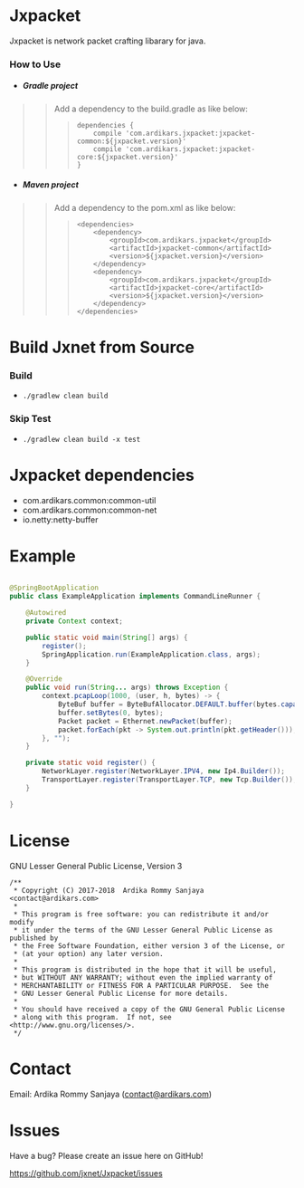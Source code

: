 
Jxpacket
=====

Jxpacket is network packet crafting libarary for java.


### How to Use

  - ##### Gradle project
>> Add a dependency to the build.gradle as like below:
>>>
>>> ```
>>> dependencies { 
>>>     compile 'com.ardikars.jxpacket:jxpacket-common:${jxpacket.version}'
>>>     compile 'com.ardikars.jxpacket:jxpacket-core:${jxpacket.version}'
>>> }
>>>```
  - ##### Maven project
>> Add a dependency to the pom.xml as like below:
>>>
>>> ```
>>> <dependencies>
>>>     <dependency>
>>>         <groupId>com.ardikars.jxpacket</groupId>
>>>         <artifactId>jxpacket-common</artifactId>
>>>         <version>${jxpacket.version}</version>
>>>     </dependency>
>>>     <dependency>
>>>         <groupId>com.ardikars.jxpacket</groupId>
>>>         <artifactId>jxpacket-core</artifactId>
>>>         <version>${jxpacket.version}</version>
>>>     </dependency>
>>> </dependencies>
>>>```

Build Jxnet from Source
=============================

### Build
   - ```./gradlew clean build```
   
### Skip Test
   - ```./gradlew clean build -x test```

Jxpacket dependencies
=====================
  - com.ardikars.common:common-util
  - com.ardikars.common:common-net
  - io.netty:netty-buffer
  
Example
=======
```java

@SpringBootApplication
public class ExampleApplication implements CommandLineRunner {

    @Autowired
    private Context context;

    public static void main(String[] args) {
        register();
        SpringApplication.run(ExampleApplication.class, args);
    }

    @Override
    public void run(String... args) throws Exception {
        context.pcapLoop(1000, (user, h, bytes) -> {
            ByteBuf buffer = ByteBufAllocator.DEFAULT.buffer(bytes.capacity());
            buffer.setBytes(0, bytes);
            Packet packet = Ethernet.newPacket(buffer);
            packet.forEach(pkt -> System.out.println(pkt.getHeader()));
        }, "");
    }

    private static void register() {
        NetworkLayer.register(NetworkLayer.IPV4, new Ip4.Builder());
        TransportLayer.register(TransportLayer.TCP, new Tcp.Builder());
    }

}

```

License
=======

GNU Lesser General Public License, Version 3

```
/**
 * Copyright (C) 2017-2018  Ardika Rommy Sanjaya <contact@ardikars.com>
 *
 * This program is free software: you can redistribute it and/or modify
 * it under the terms of the GNU Lesser General Public License as published by
 * the Free Software Foundation, either version 3 of the License, or
 * (at your option) any later version.
 *
 * This program is distributed in the hope that it will be useful,
 * but WITHOUT ANY WARRANTY; without even the implied warranty of
 * MERCHANTABILITY or FITNESS FOR A PARTICULAR PURPOSE.  See the
 * GNU Lesser General Public License for more details.
 *
 * You should have received a copy of the GNU General Public License
 * along with this program.  If not, see <http://www.gnu.org/licenses/>.
 */
```

Contact
=======

Email: Ardika Rommy Sanjaya (contact@ardikars.com)


Issues
======

Have a bug? Please create an issue here on GitHub!

https://github.com/jxnet/Jxpacket/issues
